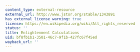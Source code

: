 ```yaml
---
content_type: external-resource
external_url: http://www.jstor.org/stable/1343891
has_external_license_warning: true
license: https://en.wikipedia.org/wiki/All_rights_reserved
status: ''
title: Enlightenment Calculations
uid: bf8fb1b1-3501-46c7-9f1b-427fc67f45ed
wayback_url: ''
---
```

